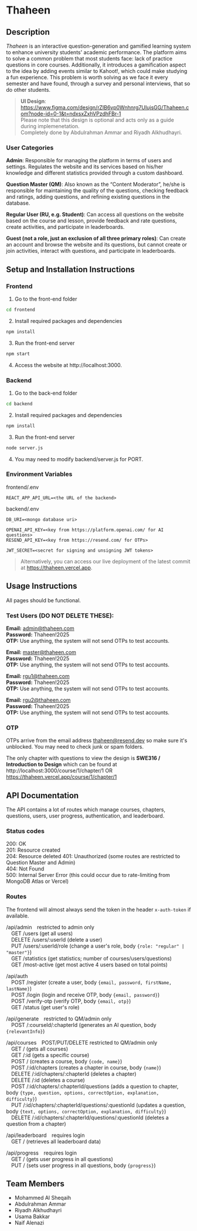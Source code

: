 # Thaheen
## Description
*Thaheen* is an interactive question-generation and gamified learning system to enhance university students' academic performance. The platform aims to solve a common problem that most students face: lack of practice questions in core courses. 
Additionally, it introduces a gamification aspect to the idea by adding events similar to Kahoot!, which could make studying a fun experience. This problem is worth solving as we face it every semester and have found, through a survey and personal interviews, 
that so do other students.

> **UI Design**: https://www.figma.com/design/rZIB6vp0Wnhnrg7UIujsGG/Thaheen.com?node-id=0-1&t=ndxsxZxhVPzdhFBr-1 <br>Please note that this design is optional and acts only as a guide during implemenetation.<br>Completely done by Abdulrahman Ammar and Riyadh Alkhudhayri.

### User Categories

**Admin**: Responsible for managing the platform in terms of users and settings. 
Regulates the website and its services based on his/her knowledge and 
different statistics provided through a custom dashboard.

**Question Master (QM)**: Also known as the “Content Moderator”, he/she is 
responsible for maintaining the quality of the questions, checking feedback 
and ratings, adding questions, and refining existing questions in the database.

**Regular User (RU, e.g. Student)**: Can access all questions on the website 
based on the course and lesson, provide feedback and rate questions, create 
activities, and participate in leaderboards.

**Guest (not a role, just an exclusion of all three primary roles)**: Can create an 
account and browse the website and its questions, but cannot create or join 
activities, interact with questions, and participate in leaderboards.

## Setup and Installation Instructions

### Frontend

1. Go to the front-end folder
```bash
cd frontend
```

2. Install required packages and dependencies
```bash
npm install
```

3. Run the front-end server
```bash
npm start
```

4. Access the website at http://localhost:3000.

### Backend

1. Go to the back-end folder
```bash
cd backend
```

2. Install required packages and dependencies
```bash
npm install
```

3. Run the front-end server
```bash
node server.js
```

4. You may need to modify backend/server.js for PORT.

### Environment Variables
frontend/.env
```env
REACT_APP_API_URL=<the URL of the backend>
```

backend/.env
```env
DB_URI=<mongo database uri>

OPENAI_API_KEY=<key from https://platform.openai.com/ for AI questions>
RESEND_API_KEY=<key from https://resend.com/ for OTPs>

JWT_SECRET=<secret for signing and unsigning JWT tokens>
```

> Alternatively, you can access our live deployment of the latest commit at https://thaheen.vercel.app.

## Usage Instructions
All pages should be functional.

### Test Users (DO NOT DELETE THESE):
**Email:** admin@thaheen.com
<br />
**Password:** Thaheen!2025
<br />
**OTP:** Use anything, the system will not send OTPs to test accounts.

**Email:** master@thaheen.com
<br />
**Password:** Thaheen!2025
<br />
**OTP:** Use anything, the system will not send OTPs to test accounts.


**Email:** rgu1@thaheen.com
<br />
**Password:** Thaheen!2025
<br />
**OTP:** Use anything, the system will not send OTPs to test accounts.


**Email:** rgu2@thaheen.com
<br />
**Password:** Thaheen!2025
<br />
**OTP:** Use anything, the system will not send OTPs to test accounts.

### OTP
OTPs arrive from the email address thaheen@resend.dev so make sure it's unblocked. You may need to check junk or spam folders.

The only chapter with questions to view the design is **SWE316 / Introduction to Design** which can be found at http://localhost:3000/course/1/chapter/1 OR https://thaheen.vercel.app/course/1/chapter/1

## API Documentation
The API contains a lot of routes which manage courses, chapters, questions, users, user progress, authentication, and leaderboard.

### Status codes
200: OK\
201: Resource created\
204: Resource deleted
401: Unauthorized (some routes are restricted to Question Master and Admin)\
404: Not Found\
500: Internal Server Error (this could occur due to rate-limiting from MongoDB Atlas or Vercel)

### Routes
The frontend will almost always send the token in the header `x-auth-token` if available.

/api/admin&ensp;&ensp;restricted to admin only\
&ensp;&ensp;GET /users (get all users)\
&ensp;&ensp;DELETE /users/:userId (delete a user)\
&ensp;&ensp;PUT /users/:userId/role (change a user's role, body `{role: "regular" | "master"}`)\
&ensp;&ensp;GET /statistics (get statistics; number of courses/users/questions)\
&ensp;&ensp;GET /most-active (get most active 4 users based on total points)

/api/auth\
&ensp;&ensp;POST /register (create a user, body `{email, password, firstName, lastName}`)\
&ensp;&ensp;POST /login (login and receive OTP, body `{email, password}`)\
&ensp;&ensp;POST /verify-otp (verify OTP, body `{email, otp}`)\
&ensp;&ensp;GET /status (get user's role)

/api/generate&ensp;&ensp;restricted to QM/admin only\
&ensp;&ensp;POST /:courseId/:chapterId (generates an AI question, body `{relevantInfo}`)

/api/courses&ensp;&ensp;POST/PUT/DELETE restricted to QM/admin only\
&ensp;&ensp;GET / (gets all courses)\
&ensp;&ensp;GET /:id (gets a specific course)\
&ensp;&ensp;POST / (creates a course, body `{code, name}`)\
&ensp;&ensp;POST /:id/chapters (creates a chapter in course, body `{name}`)\
&ensp;&ensp;DELETE /:id/chapters/:chapterId (deletes a chapter)\
&ensp;&ensp;DELETE /:id (deletes a course)\
&ensp;&ensp;POST /:id/chapters/:chapterId/questions (adds a question to chapter, body `{type, question, options, correctOption, explanation, difficulty}`)\
&ensp;&ensp;PUT /:id/chapters/:chapterId/questions/:questionId (updates a question, body `{text, options, correctOption, explanation, difficulty}`)\
&ensp;&ensp;DELETE /:id/chapters/:chapterId/questions/:questionId (deletes a question from a chapter)

/api/leaderboard&ensp;&ensp;requires login\
&ensp;&ensp;GET / (retrieves all leaderboard data)

/api/progress&ensp;&ensp;requires login\
&ensp;&ensp;GET / (gets user progress in all questions)\
&ensp;&ensp;PUT / (sets user progress in all questions, body `{progress}`)


## Team Members

- Mohammed Al Sheqaih
- Abdulrahman Ammar
- Riyadh Alkhudhayri
- Usama Bakkar
- Naif Alenazi

